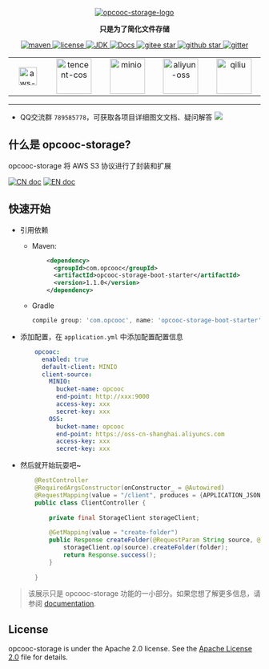 <p align="center">
  <a href="https://github.com/opcooc/opcooc-storage">
   <img alt="opcooc-storage-logo" src="https://gitee.com/opcooc/opcooc-storage/raw/master/doc/img/opcooc-storage.png">
  </a>
</p>

<p align="center">
  <strong>只是为了简化文件存储</strong>
</p>

<p align="center">
	<a target="_blank" href="https://search.maven.org/search?q=g:com.opcooc%20AND%20a:opcooc-storage">
		<img alt='maven' src="https://img.shields.io/maven-central/v/com.opcooc/opcooc-storage" />
	</a>
	<a target="_blank" href="https://www.apache.org/licenses/LICENSE-2.0.html">
		<img alt='license' src="https://img.shields.io/badge/license-Apache%202-4EB1BA.svg?style=square" />
	</a>
	<a target="_blank" href="https://www.oracle.com/technetwork/java/javase/downloads/index.html">
		<img alt='JDK' src="https://img.shields.io/badge/JDK-1.8+-green.svg" />
	</a>
	<a target="_blank" href="https://github.com/opcooc/opcooc-storage/wiki" title="参考文档">
		<img alt='Docs' src="https://img.shields.io/badge/Docs-latest-blueviolet.svg" />
	</a>
	<a target="_blank" href='https://gitee.com/opcooc/opcooc-storage/stargazers'>
	  <img alt='gitee star' src='https://gitee.com/opcooc/opcooc-storage/badge/star.svg?theme=white'/>
	</a>
	<a target="_blank" href='https://github.com/opcooc/opcooc-storage'>
		<img alt="github star" src="https://img.shields.io/github/stars/opcooc/opcooc-storage?style=social"/>
	</a>
	<a target="_blank" href='https://gitter.im/opcooc/opcooc-storage?utm_source=badge&utm_medium=badge&utm_campaign=pr-badge'>
		<img alt="gitter" src="https://img.shields.io/gitter/room/opcooc/opcooc-storage"/>
	</a>

</p>

<div style="text-align: center;">
    <table>
        <tr>
            <td align="center" width="200"><img src="https://gitee.com/opcooc/opcooc-storage/raw/master/doc/img/aws-s3.png" width="36" alt="aws-s3"/></td>
            <td align="center" width="200"><img src="https://gitee.com/opcooc/opcooc-storage/raw/master/doc/img/tencent-cos.png" width="70" alt="tencent-cos"/></td>
            <td align="center" width="200"><img src="https://gitee.com/opcooc/opcooc-storage/raw/master/doc/img/minio.png" width="70" alt="minio"/></td>
            <td align="center" width="200"><img src="https://gitee.com/opcooc/opcooc-storage/raw/master/doc/img/aliyun-oss.png" width="70" alt="aliyun-oss"/></td>
            <td align="center" width="200"><img src="https://gitee.com/opcooc/opcooc-storage/raw/master/doc/img/qiliu.png" width="70" alt="qiliu"/></td>
        </tr>
    </table>
</div>

-------------------------------------------------------------------------------

- QQ交流群 `789585778`，可获取各项目详细图文文档、疑问解答
[![](http://pub.idqqimg.com/wpa/images/group.png)](https://jq.qq.com/?_wv=1027&k=iRannIfW)

## 什么是 opcooc-storage?

opcooc-storage 将 AWS S3 协议进行了封装和扩展

[![CN doc](https://img.shields.io/badge/文档-中文版-blue.svg)](README_zh_CN.md)
[![EN doc](https://img.shields.io/badge/document-English-blue.svg)](README.md)

## 快速开始

-   引用依赖
    -   Maven:
        ```xml
            <dependency>
              <groupId>com.opcooc</groupId>
              <artifactId>opcooc-storage-boot-starter</artifactId>
              <version>1.1.0</version>
            </dependency>
        ```
    -   Gradle
        ```groovy
        compile group: 'com.opcooc', name: 'opcooc-storage-boot-starter', version: '1.1.0'
        ```

-   添加配置，在 `application.yml` 中添加配置配置信息

    ```yaml
        opcooc:
          enabled: true
          default-client: MINIO
          client-source:
            MINIO:
              bucket-name: opcooc
              end-point: http://xxx:9000
              access-key: xxx
              secret-key: xxx
            OSS:
              bucket-name: opcooc
              end-point: https://oss-cn-shanghai.aliyuncs.com
              access-key: xxx
              secret-key: xxx
    ```

-   然后就开始玩耍吧~
    ```java
        @RestController
        @RequiredArgsConstructor(onConstructor_ = @Autowired)
        @RequestMapping(value = "/client", produces = {APPLICATION_JSON_VALUE})
        public class ClientController {
        
            private final StorageClient storageClient;
        
            @GetMapping(value = "create-folder")
            public Response createFolder(@RequestParam String source, @RequestParam String folder) {
                storageClient.op(source).createFolder(folder);
                return Response.success();
            }
        
        }
    ```

> 该展示只是 opcooc-storage 功能的一小部分。如果您想了解更多信息，请参阅 [documentation](http://storage.opcooc.com).

## License

opcooc-storage is under the Apache 2.0 license. See the [Apache License 2.0](http://www.apache.org/licenses/LICENSE-2.0) file for details.
